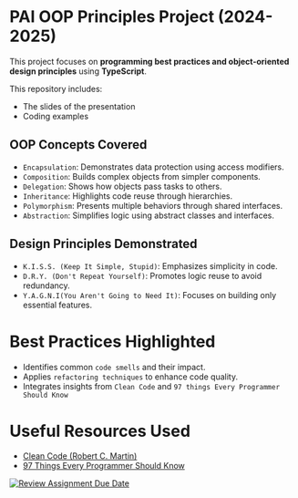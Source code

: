 
# PAI OOP Principles Project (2024-2025)

This project focuses on **programming best practices and object-oriented design principles** using **TypeScript**.

This repository includes: 
- The slides of the presentation
- Coding examples

## OOP Concepts Covered

- `Encapsulation`: Demonstrates data protection using access modifiers.
- `Composition`: Builds complex objects from simpler components.
- `Delegation`: Shows how objects pass tasks to others.
- `Inheritance`: Highlights code reuse through hierarchies.
- `Polymorphism`: Presents multiple behaviors through shared interfaces.
- `Abstraction`: Simplifies logic using abstract classes and interfaces.

## Design Principles Demonstrated

- `K.I.S.S. (Keep It Simple, Stupid)`: Emphasizes simplicity in code.
- `D.R.Y. (Don't Repeat Yourself)`: Promotes logic reuse to avoid redundancy.
- `Y.A.G.N.I(You Aren't Going to Need It)`: Focuses on building only essential features.

# Best Practices Highlighted

- Identifies common `code smells` and their impact.
- Applies `refactoring techniques` to enhance code quality.
- Integrates insights from `Clean Code` and `97 things Every Programmer Should Know`

# Useful Resources Used

- [Clean Code (Robert C. Martin)](https://www-oreilly-com.accedys2.bbtk.ull.es/library/view/clean-code-a/9780136083238/)
- [97 Things Every Programmer Should Know](https://www.oreilly.com/library/view/97-things-every/9780596809515/)

[![Review Assignment Due Date](https://classroom.github.com/assets/deadline-readme-button-22041afd0340ce965d47ae6ef1cefeee28c7c493a6346c4f15d667ab976d596c.svg)](https://classroom.github.com/a/Dr0_MbCf)
